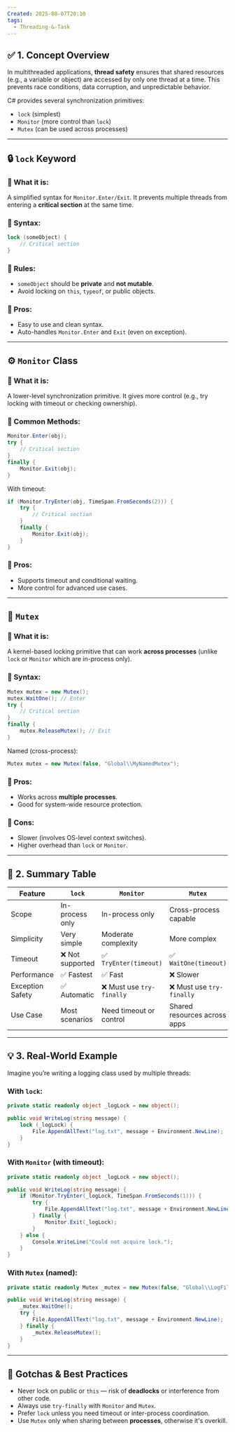 ```yaml
---
Created: 2025-08-07T20:10
tags:
  - Threading-&-Task
---
```

## ✅ 1. Concept Overview

In multithreaded applications, **thread safety** ensures that shared resources (e.g., a variable or object) are accessed by only one thread at a time. This prevents race conditions, data corruption, and unpredictable behavior.

C# provides several synchronization primitives:

- `lock` (simplest)
- `Monitor` (more control than `lock`)
- `Mutex` (can be used across processes)

---

## 🔒 `lock` Keyword

### 🔹 What it is:

A simplified syntax for `Monitor.Enter/Exit`. It prevents multiple threads from entering a **critical section** at the same time.

### 🔹 Syntax:

```C#
lock (someObject) {
    // Critical section
}
```

### 🔹 Rules:

- `someObject` should be **private** and **not mutable**.
- Avoid locking on `this`, `typeof`, or public objects.

### 🔹 Pros:

- Easy to use and clean syntax.
- Auto-handles `Monitor.Enter` and `Exit` (even on exception).

---

## ⚙️ `Monitor` Class

### 🔹 What it is:

A lower-level synchronization primitive. It gives more control (e.g., try locking with timeout or checking ownership).

### 🔹 Common Methods:

```C#
Monitor.Enter(obj);
try {
    // Critical section
}
finally {
    Monitor.Exit(obj);
}
```

With timeout:

```C#
if (Monitor.TryEnter(obj, TimeSpan.FromSeconds(2))) {
    try {
        // Critical section
    }
    finally {
        Monitor.Exit(obj);
    }
}
```

### 🔹 Pros:

- Supports timeout and conditional waiting.
- More control for advanced use cases.

---

## 🧱 `Mutex`

### 🔹 What it is:

A kernel-based locking primitive that can work **across processes** (unlike `lock` or `Monitor` which are in-process only).

### 🔹 Syntax:

```C#
Mutex mutex = new Mutex();
mutex.WaitOne(); // Enter
try {
    // Critical section
}
finally {
    mutex.ReleaseMutex(); // Exit
}
```

Named (cross-process):

```C#
Mutex mutex = new Mutex(false, "Global\\MyNamedMutex");
```

### 🔹 Pros:

- Works across **multiple processes**.
- Good for system-wide resource protection.

### 🔹 Cons:

- Slower (involves OS-level context switches).
- Higher overhead than `lock` or `Monitor`.

---

## 🧾 2. Summary Table

|Feature|`lock`|`Monitor`|`Mutex`|
|---|---|---|---|
|Scope|In-process only|In-process only|Cross-process capable|
|Simplicity|Very simple|Moderate complexity|More complex|
|Timeout|❌ Not supported|✅ `TryEnter(timeout)`|✅ `WaitOne(timeout)`|
|Performance|✅ Fastest|✅ Fast|❌ Slower|
|Exception Safety|✅ Automatic|❌ Must use `try-finally`|❌ Must use `try-finally`|
|Use Case|Most scenarios|Need timeout or control|Shared resources across apps|

---

## 💡 3. Real-World Example

Imagine you’re writing a logging class used by multiple threads:

### With `lock`:

```C#
private static readonly object _logLock = new object();

public void WriteLog(string message) {
    lock (_logLock) {
        File.AppendAllText("log.txt", message + Environment.NewLine);
    }
}
```

### With `Monitor` (with timeout):

```C#
private static readonly object _logLock = new object();

public void WriteLog(string message) {
    if (Monitor.TryEnter(_logLock, TimeSpan.FromSeconds(1))) {
        try {
            File.AppendAllText("log.txt", message + Environment.NewLine);
        } finally {
            Monitor.Exit(_logLock);
        }
    } else {
        Console.WriteLine("Could not acquire lock.");
    }
}
```

### With `Mutex` (named):

```C#
private static readonly Mutex _mutex = new Mutex(false, "Global\\LogFileMutex");

public void WriteLog(string message) {
    _mutex.WaitOne();
    try {
        File.AppendAllText("log.txt", message + Environment.NewLine);
    } finally {
        _mutex.ReleaseMutex();
    }
}
```

---

## 🧠 Gotchas & Best Practices

- Never lock on public or `this` — risk of **deadlocks** or interference from other code.
- Always use `try-finally` with `Monitor` and `Mutex`.
- Prefer `lock` unless you need timeout or inter-process coordination.
- Use `Mutex` only when sharing between **processes**, otherwise it's overkill.